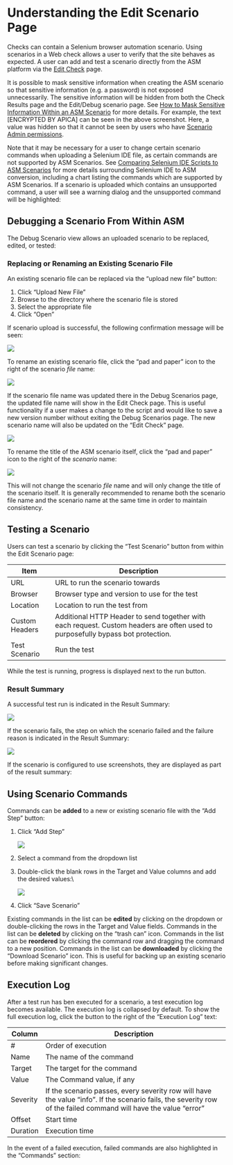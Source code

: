 # Understanding the Edit Scenario Page

Checks can contain a Selenium browser automation scenario. Using scenarios in a Web check allows a user to verify that the site behaves as expected. A user can add and test a scenario directly from the ASM platform via the [Edit Check](https://apica-kb.atlassian.net/wiki/spaces/ASMDOCS/pages/2167570435/Editing+Browser+Checks#Web-Browser) page.



It is possible to mask sensitive information when creating the ASM scenario so that sensitive information (e.g. a password) is not exposed unnecessarily. The sensitive information will be hidden from both the Check Results page and the Edit/Debug scenario page. See [How to Mask Sensitive Information Within an ASM Scenario](https://apica-kb.atlassian.net/wiki/spaces/ASMDOCS/pages/2148958480/How+to+Mask+Sensitive+Information+Within+an+ASM+Scenario) for more details. For example, the text \[ENCRYPTED BY APICA] can be seen in the above screenshot. Here, a value was hidden so that it cannot be seen by users who have [Scenario Admin permissions](https://apica-kb.atlassian.net/wiki/spaces/ASMDOCS/pages/2150498307/Configuring+Users#Understanding-Basic-User-Roles).

Note that it may be necessary for a user to change certain scenario commands when uploading a Selenium IDE file, as certain commands are not supported by ASM Scenarios. See [Comparing Selenium IDE Scripts to ASM Scenarios](broken-reference) for more details surrounding Selenium IDE to ASM conversion, including a chart listing the commands which are supported by ASM Scenarios. If a scenario is uploaded which contains an unsupported command, a user will see a warning dialog and the unsupported command will be highlighted:



## Debugging a Scenario From Within ASM <a href="#understandingtheeditscenariopage-debuggingascenariofromwithinasm" id="understandingtheeditscenariopage-debuggingascenariofromwithinasm"></a>

The Debug Scenario view allows an uploaded scenario to be replaced, edited, or tested:



### Replacing or Renaming an Existing Scenario File <a href="#understandingtheeditscenariopage-replacingorrenaminganexistingscenariofile" id="understandingtheeditscenariopage-replacingorrenaminganexistingscenariofile"></a>

An existing scenario file can be replaced via the “upload new file” button:



1. Click “Upload New File”
2. Browse to the directory where the scenario file is stored
3. Select the appropriate file
4. Click “Open”

If scenario upload is successful, the following confirmation message will be seen:

![](../../../.gitbook/assets/2166882315.png)

To rename an existing scenario file, click the “pad and paper” icon to the right of the scenario _file_ name:

![](../../../.gitbook/assets/2166882321.png)

If the scenario file name was updated there in the Debug Scenarios page, the updated file name will show in the Edit Check page. This is useful functionality if a user makes a change to the script and would like to save a new version number without exiting the Debug Scenarios page. The new scenario name will also be updated on the “Edit Check” page.

![](../../../.gitbook/assets/2166882327.png)

To rename the title of the ASM scenario itself, click the “pad and paper” icon to the right of the _scenario_ name:

![](../../../.gitbook/assets/2166915111.png)

This will not change the scenario _file_ name and will only change the title of the scenario itself. It is generally recommended to rename both the scenario file name and the scenario name at the same time in order to maintain consistency.

## Testing a Scenario <a href="#understandingtheeditscenariopage-testingascenario" id="understandingtheeditscenariopage-testingascenario"></a>

Users can test a scenario by clicking the “Test Scenario” button from within the Edit Scenario page:



| **Item**       | **Description**                                                                                                                 |
| -------------- | ------------------------------------------------------------------------------------------------------------------------------- |
| URL            | URL to run the scenario towards                                                                                                 |
| Browser        | Browser type and version to use for the test                                                                                    |
| Location       | Location to run the test from                                                                                                   |
| Custom Headers | Additional HTTP Header to send together with each request. Custom headers are often used to purposefully bypass bot protection. |
| Test Scenario  | Run the test                                                                                                                    |

While the test is running, progress is displayed next to the run button.



### Result Summary <a href="#understandingtheeditscenariopage-resultsummary" id="understandingtheeditscenariopage-resultsummary"></a>

A successful test run is indicated in the Result Summary:

![](../../../.gitbook/assets/2166391073.png)

If the scenario fails, the step on which the scenario failed and the failure reason is indicated in the Result Summary:

![](../../../.gitbook/assets/2166915095.png)

If the scenario is configured to use screenshots, they are displayed as part of the result summary:



## Using Scenario Commands <a href="#understandingtheeditscenariopage-usingscenariocommands" id="understandingtheeditscenariopage-usingscenariocommands"></a>

Commands can be **added** to a new or existing scenario file with the “Add Step” button:



1.  Click “Add Step”

    ![](../../../.gitbook/assets/2166161666.png)
2.  Select a command from the dropdown list


3.  Double-click the blank rows in the Target and Value columns and add the desired values:\


    ![](../../../.gitbook/assets/2167308314.png)
4. Click “Save Scenario”

Existing commands in the list can be **edited** by clicking on the dropdown or double-clicking the rows in the Target and Value fields. Commands in the list can be **deleted** by clicking on the “trash can” icon. Commands in the list can be **reordered** by clicking the command row and dragging the command to a new position. Commands in the list can be **downloaded** by clicking the “Download Scenario” icon. This is useful for backing up an existing scenario before making significant changes.

## Execution Log <a href="#understandingtheeditscenariopage-executionlog" id="understandingtheeditscenariopage-executionlog"></a>

After a test run has ben executed for a scenario, a test execution log becomes available. The execution log is collapsed by default. To show the full execution log, click the button to the right of the “Execution Log” text:



| Column   | Description                                                                                                                                                      |
| -------- | ---------------------------------------------------------------------------------------------------------------------------------------------------------------- |
| #        | Order of execution                                                                                                                                               |
| Name     | The name of the command                                                                                                                                          |
| Target   | The target for the command                                                                                                                                       |
| Value    | The Command value, if any                                                                                                                                        |
| Severity | If the scenario passes, every severity row will have the value “info”. If the scenario fails, the severity row of the failed command will have the value “error” |
| Offset   | Start time                                                                                                                                                       |
| Duration | Execution time                                                                                                                                                   |

In the event of a failed execution, failed commands are also highlighted in the “Commands” section:

